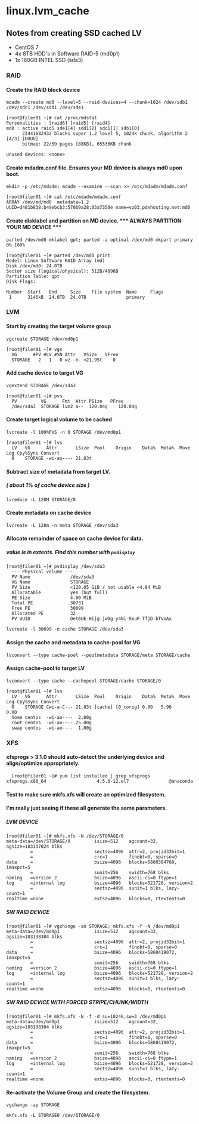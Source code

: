 # linux.lvm_cache
## Notes from creating SSD cached LV
- CentOS 7
- 4x 8TB HDD's in Software RAID-5 (md0p1)
- 1x 160GB INTEL SSD (sda3)

### RAID
#### Create the RAID block device
```mdadm --create md0 --level=5 --raid-devices=4 --chunk=1024 /dev/sdb1 /dev/sdc1 /dev/sdd1 /dev/sde1 ```
```
[root@filer01 ~]# cat /proc/mdstat 
Personalities : [raid6] [raid5] [raid4] 
md0 : active raid5 sde1[4] sdd1[2] sdc1[1] sdb1[0]
      23441682432 blocks super 1.2 level 5, 1024k chunk, algorithm 2 [4/3] [UUUU]
      bitmap: 22/59 pages [88KB], 65536KB chunk

unused devices: <none>
```

#### Create mdadm.conf file.  Ensures your MD device is always md0 upon boot.
```mkdir -p /etc/mdadm; mdadm --examine --scan >> /etc/mdadm/mdadm.conf ```
```
[root@filer01 ~]# cat /etc/mdadm/mdadm.conf
ARRAY /dev/md/md0  metadata=1.2 UUID=d481b838:b49ebcb3:570b9a28:03a7350e name=vz03.pdxhosting.net:md0 
```

#### Create disklabel and partition on MD device.  *** ALWAYS PARTITION YOUR MD DEVICE ***
```parted /dev/md0 mklabel gpt; parted -a optimal /dev/md0 mkpart primary 0% 100% ```
```
[root@filer01 ~]# parted /dev/md0 print
Model: Linux Software RAID Array (md)
Disk /dev/md0: 24.0TB
Sector size (logical/physical): 512B/4096B
Partition Table: gpt
Disk Flags: 

Number  Start   End     Size    File system  Name     Flags
 1      3146kB  24.0TB  24.0TB               primary
 ```
 
### LVM
#### Start by creating the target volume group
```vgcreate STORAGE /dev/md0p1```
```
[root@filer01 ~]# vgs
  VG      #PV #LV #SN Attr   VSize   VFree
  STORAGE   2   1   0 wz--n- <21.95t    0 
```
#### Add cache device to target VG
```vgextend STORAGE /dev/sda3```
```
[root@filer01 ~]# pvs
  PV         VG      Fmt  Attr PSize   PFree
  /dev/sda3  STORAGE lvm2 a--  120.04g    120.04g 
```
#### Create target logical volume to be cached
```lvcreate -l 100%PVS -n 0 STORAGE /dev/md0p1```
```
[root@filer01 ~]# lvs
  LV   VG      Attr       LSize  Pool    Origin    Data%  Meta%  Move Log Cpy%Sync Convert
  0    STORAGE -wi-ao---- 21.83t            
```
#### Subtract size of metadata from target LV.
##### ( about 1% of cache device size )
```lvreduce -L 128M STORAGE/0```
#### Create metadata on cache device
```lvcreate -L 128m -n meta STORAGE /dev/sda3```
#### Allocate remainder of space on cache device for data.
##### value is in extents.  Find this number with `pvdisplay`
```
[root@filer01 ~]# pvdisplay /dev/sda3
  --- Physical volume ---
  PV Name               /dev/sda3
  VG Name               STORAGE
  PV Size               <120.05 GiB / not usable <4.84 MiB
  Allocatable           yes (but full)
  PE Size               4.00 MiB
  Total PE              30731
  Free PE               30699
  Allocated PE          32
  PV UUID               Oet6UE-Hijg-jwDg-y4Ni-9xuP-TfjD-bTVxAx
```
```lvcreate -l 30699 -n cache STORAGE /dev/sda3```
#### Assign the cache and metadata to cache-pool for VG
```lvconvert --type cache-pool --poolmetadata STORAGE/meta STORAGE/cache```
#### Assign cache-pool to target LV
```lvconvert --type cache --cachepool STORAGE/cache STORAGE/0```
```
[root@filer01 ~]# lvs
  LV   VG      Attr       LSize  Pool    Origin    Data%  Meta%  Move Log Cpy%Sync Convert
  0    STORAGE Cwi-a-C--- 21.83t [cache] [0_corig] 0.00   5.96            0.00            
  home centos  -wi-ao----  2.00g                                                          
  root centos  -wi-ao---- 25.00g                                                          
  swap centos  -wi-ao----  1.00g                       
```
### XFS
#### xfsprogs > 3.1.0 should auto-detect the underlying device and align/optimize appropriately.

```
  [root@filer01 ~]# yum list installed | grep xfsprogs
xfsprogs.x86_64                   4.5.0-12.el7               @anaconda        
```
#### Test to make sure mkfs.xfs will create an optimized filesystem.
#### I'm really just seeing if these all generate the same parameters.

##### LVM DEVICE
```
[root@filer01 ~]# mkfs.xfs -N /dev/STORAGE/0 
meta-data=/dev/STORAGE/0         isize=512    agcount=32, agsize=183137024 blks
         =                       sectsz=4096  attr=2, projid32bit=1
         =                       crc=1        finobt=0, sparse=0
data     =                       bsize=4096   blocks=5860384768, imaxpct=5
         =                       sunit=256    swidth=768 blks
naming   =version 2              bsize=4096   ascii-ci=0 ftype=1
log      =internal log           bsize=4096   blocks=521728, version=2
         =                       sectsz=4096  sunit=1 blks, lazy-count=1
realtime =none                   extsz=4096   blocks=0, rtextents=0
```

##### SW RAID DEVICE
```
[root@filer01 ~]# vgchange -an STORAGE; mkfs.xfs -f -N /dev/md0p1 
meta-data=/dev/md0p1             isize=512    agcount=32, agsize=183138304 blks
         =                       sectsz=4096  attr=2, projid32bit=1
         =                       crc=1        finobt=0, sparse=0
data     =                       bsize=4096   blocks=5860419072, imaxpct=5
         =                       sunit=256    swidth=768 blks
naming   =version 2              bsize=4096   ascii-ci=0 ftype=1
log      =internal log           bsize=4096   blocks=521728, version=2
         =                       sectsz=4096  sunit=1 blks, lazy-count=1
realtime =none                   extsz=4096   blocks=0, rtextents=0
```

##### SW RAID DEVICE WITH FORCED STRIPE/CHUNK/WIDTH
```
[root@filer01 ~]# mkfs.xfs -N -f -d su=1024k,sw=3 /dev/md0p1
meta-data=/dev/md0p1             isize=512    agcount=32, agsize=183138304 blks
         =                       sectsz=4096  attr=2, projid32bit=1
         =                       crc=1        finobt=0, sparse=0
data     =                       bsize=4096   blocks=5860419072, imaxpct=5
         =                       sunit=256    swidth=768 blks
naming   =version 2              bsize=4096   ascii-ci=0 ftype=1
log      =internal log           bsize=4096   blocks=521728, version=2
         =                       sectsz=4096  sunit=1 blks, lazy-count=1
realtime =none                   extsz=4096   blocks=0, rtextents=0
```
#### Re-activate the Volume Group and create the filesystem.
```vgchange -ay STORAGE ```

```mkfs.xfs -L STORAGE0 /dev/STORAGE/0```
